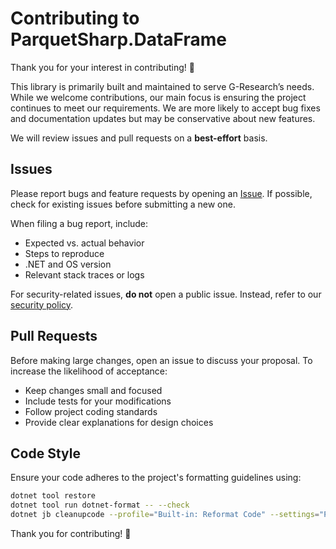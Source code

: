 # Contributing to ParquetSharp.DataFrame

Thank you for your interest in contributing! 🎉

This library is primarily built and maintained to serve G-Research’s needs. While we welcome contributions, our main focus is ensuring the project continues to meet our requirements. We are more likely to accept bug fixes and documentation updates but may be conservative about new features.

We will review issues and pull requests on a **best-effort** basis.

## Issues

Please report bugs and feature requests by opening an [Issue](https://github.com/G-Research/ParquetSharp.DataFrame/issues). If possible, check for existing issues before submitting a new one.

When filing a bug report, include:
- Expected vs. actual behavior
- Steps to reproduce
- .NET and OS version
- Relevant stack traces or logs

For security-related issues, **do not** open a public issue. Instead, refer to our [security policy](https://github.com/G-Research/ParquetSharp.DataFrame/blob/main/SECURITY.md).

## Pull Requests

Before making large changes, open an issue to discuss your proposal. To increase the likelihood of acceptance:
- Keep changes small and focused
- Include tests for your modifications
- Follow project coding standards
- Provide clear explanations for design choices

## Code Style

Ensure your code adheres to the project's formatting guidelines using:
```sh
dotnet tool restore
dotnet tool run dotnet-format -- --check
dotnet jb cleanupcode --profile="Built-in: Reformat Code" --settings="ParquetSharp.DataFrame.DotSettings" --verbosity=WARN "ParquetSharp.DataFrame" "ParquetSharp.DataFrame.Test"
```

Thank you for contributing! 🚀


